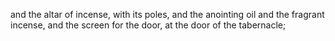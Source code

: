 and the altar of incense, with its poles, and the anointing oil and the fragrant incense, and the screen for the door, at the door of the tabernacle;
